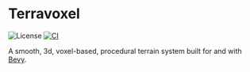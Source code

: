 # Terravoxel

![License](https://img.shields.io/badge/license-MIT%2FApache-blue.svg)
[![CI](https://github.com/ElliottjPierce/terravoxel/workflows/CI/badge.svg)](https://github.com/ElliottjPierce/terravoxel/actions)

A smooth, 3d, voxel-based, procedural terrain system built for and with [Bevy](https://bevyengine.org/).
